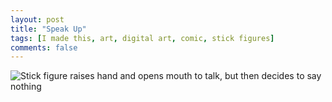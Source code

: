 ```yaml
---
layout: post
title: "Speak Up"
tags: [I made this, art, digital art, comic, stick figures]
comments: false
---
```


![Stick figure raises hand and opens mouth to talk, but then decides to say nothing]({{site.url}}/images/in-post/Speak-Up.png "Speak Up")
